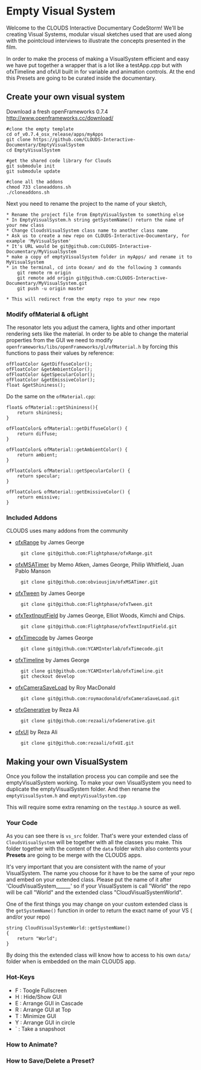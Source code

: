 # Empty Visual System 

Welcome to the CLOUDS Interactive Documentary CodeStorm! We'll be creating Visual Systems, modular visual sketches  used that are used along with the pointcloud interviews to illustrate the concepts presented in the film.

In order to make the process of making a VisualSystem efficient and easy we have put together a wrapper that is a lot like a testApp.cpp but with ofxTimeline and ofxUI built in for variable and animation controls. At the end this Presets are going to be curated inside the documentary.

## Create your own visual system

Download a fresh openFrameworks 0.7.4 http://www.openframeworks.cc/download/
	
	#clone the empty template
	cd of_v0.7.4_osx_release/apps/myApps
	git clone https://github.com/CLOUDS-Interactive-Documentary/EmptyVisualSystem
	cd EmptyVisualSystem
	
	#get the shared code library for Clouds
	git submodule init
	git submodule update
	
	#clone all the addons
	chmod 733 cloneaddons.sh
	./cloneaddons.sh
	
	
Next you need to rename the project to the name of your sketch,
	
	* Rename the project file from EmptyVisualSystem to something else
	* In EmptyVisualSystem.h string getSystemName() return the name of your new class
	* Change CloudsVisualSystem class name to another class name
	* Ask us to create a new repo on CLOUDS-Interactive-Documentary, for example 'MyVisualSystem' 
	* It's URL would be git@github.com:CLOUDS-Interactive-Documentary/MyVisualSystem
	* make a copy of emptyVisualSystem folder in myApps/ and rename it to MyVisualSystem
	* in the terminal, cd into Ocean/ and do the following 3 commands
		git remote rm origin
		git remote add origin git@github.com:CLOUDS-Interactive-Documentary/MyVisualSystem.git 
		git push -u origin master

	* This will redirect from the empty repo to your new repo


### Modify ofMaterial & ofLight

The resonator lets you adjust the camera, lights and other important rendering sets like the material. In order to be able to change the material properties from the GUI we need to modify `openframeworks/libs/openFrameworks/gl/ofMaterial.h` by forcing this functions to pass their values by reference:

	ofFloatColor &getDiffuseColor();
	ofFloatColor &getAmbientColor();
	ofFloatColor &getSpecularColor();
	ofFloatColor &getEmissiveColor();
	float &getShininess(); 
	
Do the same on the `ofMaterial.cpp`:

	float& ofMaterial::getShininess(){
		return shininess;
	}

	ofFloatColor& ofMaterial::getDiffuseColor() {
		return diffuse;
	}

	ofFloatColor& ofMaterial::getAmbientColor() {
		return ambient;
	}

	ofFloatColor& ofMaterial::getSpecularColor() {
		return specular;
	}

	ofFloatColor& ofMaterial::getEmissiveColor() {
		return emissive;
	}
	
### Included Addons

CLOUDS uses many addons from the community 

* [ofxRange](https://github.com/Flightphase/ofxRange) by James George

		git clone git@github.com:Flightphase/ofxRange.git

* [ofxMSATimer](https://github.com/obviousjim/ofxMSATimer) by Memo Atken, James George, Philip Whitfield, Juan Pablo Manson

		git clone git@github.com:obviousjim/ofxMSATimer.git
		
* [ofxTween](https://github.com/Flightphase/ofxTween) by James George

		git clone git@github.com:Flightphase/ofxTween.git
		
* [ofxTextInputField](https://github.com/Flightphase/ofxTextInputField) by James George, Elliot Woods, Kimchi and Chips.

		git clone git@github.com:Flightphase/ofxTextInputField.git
		
* [ofxTimecode](https://github.com/YCAMInterlab/ofxTimecode) by James George

		git clone git@github.com:YCAMInterlab/ofxTimecode.git
		
* [ofxTimeline](https://github.com/YCAMInterlab/ofxTimeline) by James George

		git clone git@github.com:YCAMInterlab/ofxTimeline.git
		git checkout develop
		
* [ofxCameraSaveLoad](https://github.com/roymacdonald/ofxCameraSaveLoad) by Roy MacDonald

		git clone git@github.com:roymacdonald/ofxCameraSaveLoad.git
		
* [ofxGenerative](https://github.com/rezaali/ofxGenerative) by Reza Ali

		git clone git@github.com:rezaali/ofxGenerative.git
		
* [ofxUI](https://github.com/rezaali/ofxUI) by Reza Ali

		git clone git@github.com:rezaali/ofxUI.git
		
## Making your own VisualSystem

Once you follow the installation process you can compile and see the emptyVisualSystem working. To make your own VisualSystem you need to duplicate the emptyVisualSystem folder. And then rename the `emptyVisualSystem.h` and `emptyVisualSystem.cpp`

This will require some extra renaming on the `testApp.h` source as well. 

### Your Code 

As you can see there is `vs_src` folder. That's were your extended class of `CloudsVisualSystem` will be together with all the classes you make. This folder together with the content of the `data` folder witch also contents your **Presets** are going to be merge with the CLOUDS apps.

It's very important that you are consistent with the name of your VisualSystem. The name you choose for it have to be the same of your repo and embed on your extended class. Please put the name of it after 'CloudVisualSystem______' so if your VisualSystem is call "World" the repo will be call "World" and the extended class "CloudVisualSystemWorld".

One of the first things you may change on your custom extended class is the `getSystemName()` function in order to return the exact name of your VS ( and/or your repo)

	string CloudVisualSystemWorld::getSystemName()
	{
		return "World";
	}

By doing this the extended class will know how to access to his own `data/` folder when is embedded on the main CLOUDS app.
 
### Hot-Keys 

* F : Toogle Fullscreen
* H : Hide/Show GUI
* E : Arrange GUI in Cascade  
* R : Arrange GUI at Top
* T : Minimize GUI
* Y : Arrange GUI in circle
* ` : Take a snapshoot

### How to Animate?

### How to Save/Delete a Preset?


 






